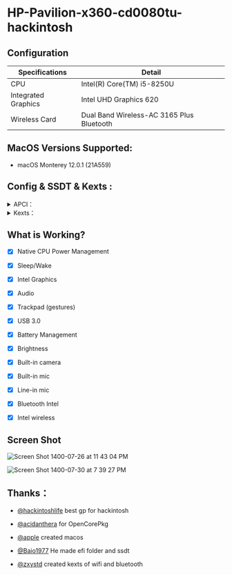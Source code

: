 # HP-Pavilion-x360-cd0080tu-hackintosh


## Configuration

| Specifications      | Detail                       |
| ------------------- | ---------------------------- |
| CPU                 | Intel(R) Core(TM) i5-8250U   |
| Integrated Graphics | Intel UHD Graphics 620       |
| Wireless Card       | Dual Band Wireless-AC 3165 Plus Bluetooth      |




## MacOS Versions Supported:

- macOS Monterey 12.0.1 (21A559)


## Config & SSDT & Kexts :

<details>  
<summary> APCI：</summary> 

- `SSDT-ADP1`
- `SSDT-ALSD`
- `SSDT-DMAC`
- `SSDT-EC-USBX`
- `SSDT-GPI0_GPEN`
- `SSDT-GPRW`
- `SSDT-I2C`
- `SSDT-MCHC_SBUS`
- `SSDT-PLUG`
- `SSDT-PNLF`
- `SSDT-SRAM`

</details> 

<details>  
<summary> Kexts：</summary>
 
- `Lilu.kext`
- `VirtualSMC.kext
- `WhateverGreen.kext`
- `AppleALC.kext`
- `VoodooPS2Controller.kext`
- `BrightnessKeys.kext`
- `VoodooI2C.kext`
- `AirportItlwm.kext`
- `BlueToolFixup.kext`(if you isntall mac os Monterey use this kext and delete `BluetoothInjector.kext`)
- `IntelBluetoothFirmware.kext` 
- `IntelBluetoothInjector.kext` (end wotking on mac os Monterey)
- `USBInjectAll.kext`
 
</details> 

## What is Working?

- [x] Native CPU Power Management
- [x] Sleep/Wake
- [x] Intel Graphics
- [x] Audio
- [x] Trackpad (gestures)
- [x] USB 3.0
- [x] Battery Management 
- [x] Brightness
- [x] Built-in camera
- [x] Built-in mic
- [x] Line-in mic
- [x] Bluetooth Intel
- [x] Intel wireless

 

## Screen Shot


![Screen Shot 1400-07-26 at 11 43 04 PM](https://user-images.githubusercontent.com/35195176/137881878-c3642bed-6b50-4f89-bdc7-ae033bf90e7b.png)

![Screen Shot 1400-07-30 at 7 39 27 PM](https://user-images.githubusercontent.com/35195176/138489029-87ecd7e3-fbdc-4b88-9125-4702fc2470d9.png)





## Thanks：


- [@hackintoshlife](https://github.com/Hackintoshlifeit) best gp for hackintosh


- [@acidanthera](https://github.com/acidanthera/OpenCorePkg) for OpenCorePkg 


- [@apple](https://www.apple.com/) created macos 


- [@Baio1977](https://github.com/Baio1977) He made efi folder and ssdt

 
- [@zxystd](https://github.com/OpenIntelWireless/itlwm) created kexts of wifi and bluetooth  
